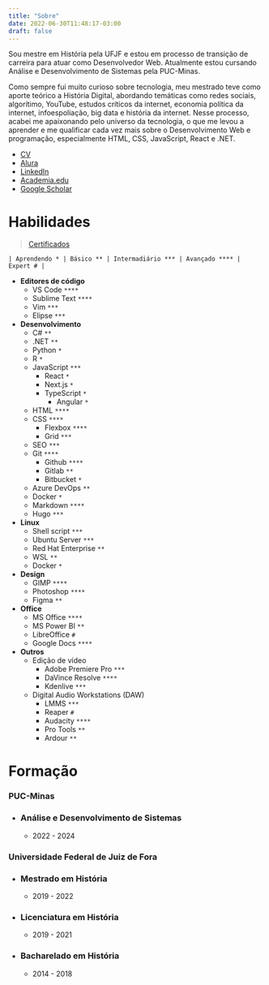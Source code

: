 ```yaml
---
title: "Sobre"
date: 2022-06-30T11:48:17-03:00
draft: false
---
```



Sou mestre em História pela UFJF e estou em processo de transição de carreira para atuar como Desenvolvedor Web. Atualmente estou cursando Análise e Desenvolvimento de Sistemas pela PUC-Minas. 

Como sempre fui muito curioso sobre tecnologia, meu mestrado teve como aporte teórico a História Digital, abordando temáticas como redes sociais, algorítimo, YouTube, estudos críticos da internet, economia política da internet, infoespoliação, big data e história da internet. Nesse processo, acabei me apaixonando pelo universo da tecnologia, o que me levou a aprender e me qualificar cada vez mais sobre o Desenvolvimento Web e programação, especialmente HTML, CSS, JavaScript, React e .NET. 


- [CV](http://lattes.cnpq.br/9924558848538635)
- [Alura](https://cursos.alura.com.br/user/geraldohomero)
- [LinkedIn](https://linkedin.com/in/geraldohomero)
- [Academia.edu](https://ufjf.academia.edu/geraldo)
- [Google Scholar](https://scholar.google.com/citations?hl=pt-BR&user=QcUrmPYAAAAJ)

# Habilidades 
> [Certificados](https://cursos.alura.com.br/user/geraldohomero/fullCertificate/13c42315e61114a41ec62b452ebf9869)

`| Aprendendo * | Básico ** | Intermadiário *** | Avançado **** | Expert # |`

- **Editores de código**
    - VS Code `****`
    - Sublime Text `****`
    - Vim `***`
    - Elipse `***`
- **Desenvolvimento**
    - C# `**`
    - .NET `**`
    - Python `*`
    - R `*`
    - JavaScript `***`
        - React `*`
        - Next.js `*`
        - TypeScript `*`
            - Angular `*`
    - HTML `****`
    - CSS `****`
        - Flexbox `****`
        - Grid `***`
    - SEO `***`
    - Git `****`
        - Github `****`
        - Gitlab `**`
        - Bitbucket `*`
    - Azure DevOps `**`
    - Docker `*`
    - Markdown `****`    
    - Hugo `***`
- **Linux**
    - Shell script `***`
    - Ubuntu Server `***`
    - Red Hat Enterprise `**`
    - WSL `**`
    - Docker `*`
- **Design**
    - GIMP `****`
    - Photoshop `****`
    - Figma `**`
- **Office**
    - MS Office `****`
    - MS Power BI `**`
    - LibreOffice `#`
    - Google Docs `****`
- **Outros**
    - Edição de vídeo
        - Adobe Premiere Pro `***`
        - DaVince Resolve `****`
        - Kdenlive `***`
    - Digital Audio Workstations (DAW)
        - LMMS `***`
        - Reaper `#`
        - Audacity `****`
        - Pro Tools `**`
        - Ardour `**`


# Formação

### **PUC-Minas**
- ### Análise e Desenvolvimento de Sistemas
    - 2022 - 2024

### **Universidade Federal de Juiz de Fora**
- ### Mestrado em História
    - 2019 - 2022
- ### Licenciatura em História
    - 2019 - 2021
- ### Bacharelado em História
    - 2014 - 2018
